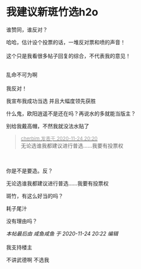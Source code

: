 # 我建议新斑竹选h2o


谁赞同，谁反对？

哈哈，估计设个投票的话，一堆反对票和喷的声音！<br />
<br />
这个只是我看很多帖子回复的综合，不代表我的意见！<br />
<br />
<img src="static/image/smiley/default/lol.gif" smilieid="12" border="0" alt="" /><img src="static/image/smiley/default/lol.gif" smilieid="12" border="0" alt="" /><img src="static/image/smiley/default/lol.gif" smilieid="12" border="0" alt="" />

乱命不可为啊<br />
<br />
我反对！

我宣布我成功当选 并且大幅度领先获胜<img src="static/image/smiley/default/lol.gif" smilieid="12" border="0" alt="" />

什么鬼，欧阳逍遥不是还在吗？再说水的多就能当版主？<img src="static/image/smiley/default/shocked.gif" smilieid="6" border="0" alt="" />

别给我戴高帽，不然我就没法水贴了

<div class="quote"><blockquote><font size="2"><a href="https://www.hostloc.com/forum.php?mod=redirect&amp;goto=findpost&amp;pid=9509893&amp;ptid=770875" target="_blank"><font color="#999999">cherbim 发表于 2020-11-24 20:20</font></a></font><br />
无论选谁我都建议进行普选……我要有投票权</blockquote></div><br />
<br />
<img src="static/image/smiley/default/lol.gif" smilieid="12" border="0" alt="" />你是不是要造。反？

无论选谁我都建议进行普选……我要有投票权

斑竹，有这么好当的吗？

耗子尾汁

没有理由吗？

<i class="pstatus"> 本帖最后由 咸鱼咸鱼 于 2020-11-24 20:22 编辑 </i><br />
<br />
我支持楼主

不讲武德啊 不选我<img id="aimg_QmjUU" onclick="zoom(this, this.src, 0, 0, 0)" class="zoom" src="https://cdn.jsdelivr.net/gh/hishis/forum-master/public/images/patch.gif" onmouseover="img_onmouseoverfunc(this)" onload="thumbImg(this)" border="0" alt="" />

